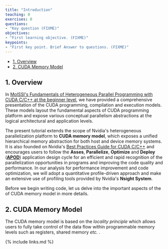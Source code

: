 ```yaml
---
title: "Introduction"
teaching: 0
exercises: 0
questions:
- "Key question (FIXME)"
objectives:
- "First learning objective. (FIXME)"
keypoints:
- "First key point. Brief Answer to questions. (FIXME)"
---
```


- [1. Overview](#1-overview)
- [2. CUDA Memory Model](#2-cuda-memory-model)

## 1. Overview

In [MolSSI's Fundamentals of Heterogeneous Parallel Programming with CUDA
 C/C++ at the beginner level](http://education.molssi.org/gpu_programming_beginner),
we have provided a comprehensive presentation of the CUDA programming, compilation 
and execution models. These models layout the fundamental aspects of CUDA programming
platform and expose various conceptual parallelism abstractions at the logical 
architectural and application levels.

The present tutorial extends the scope of Nvidia's heterogeneous parallelization platform to
 **CUDA memory model**, which exposes a unified hierarchical memory abstraction for both 
 host and device memory systems. It is also founded on Nvidia's [Best Practices 
 Guide for CUDA C/C++](https://docs.nvidia.com/cuda/cuda-c-best-practices-guide/index.html)
 and encourages users to follow the **Asses**, **Parallelize**, **Optimize** and **Deploy**
 ([**APOD**](https://docs.nvidia.com/cuda/cuda-c-best-practices-guide/index.html#assess-parallelize-optimize-deploy))
 application design cycle for an efficient and rapid recognition of the parallelization 
 opportunities in programs and improving the code quality and performance. In our analysis for
 performance improvement and code optimization, we will adopt a quantitative profile-driven
 approach and make an extensive use of profiling tools provided by Nvidia's **Nsight System**.

Before we begin writing code, let us delve into the important aspects of the of CUDA memory model
in more details.

## 2. CUDA Memory Model
 


 The CUDA memory model is based on the *locality principle* which allows users to fully take
 control of the data flow within programmable memory levels such as registers, 
 shared memory *etc.* .



{% include links.md %}

